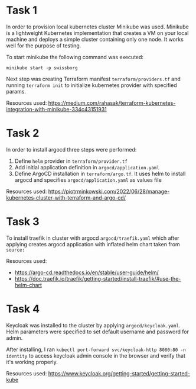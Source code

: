 # Task 1
In order to provision local kubernetes cluster Minikube was used. Minikube is a lightweight Kubernetes implementation that creates a VM on your local machine and deploys a simple cluster containing only one node. It works well for the purpose of testing.

To start minikube the following command was executed:

`minikube start -p swissborg`

Next step was creating Terraform manifest `terraform/providers.tf` and running `terraform init` to initialize kubernetes provider with specified params.

Resources used:
https://medium.com/rahasak/terraform-kubernetes-integration-with-minikube-334c43151931

# Task 2

In order to install argocd three steps were performed:

1. Define `helm` provider in `terraform/provider.tf`
2. Add initial application definition in `argocd/application.yaml`
3. Define ArgoCD installation in `terraform/argo.tf`. It uses helm to install argocd and specifies `argocd/application.yaml` as values file

Resources used: https://piotrminkowski.com/2022/06/28/manage-kubernetes-cluster-with-terraform-and-argo-cd/

# Task 3 

To install traefik in cluster with argocd `argocd/traefik.yaml` which after applying creates argocd application with inflated helm chart taken from `source:`

Resources used:
* https://argo-cd.readthedocs.io/en/stable/user-guide/helm/
* https://doc.traefik.io/traefik/getting-started/install-traefik/#use-the-helm-chart

# Task 4

Keycloak was installed to the cluster by applying `argocd/keycloak.yaml`. Helm parameters were specified to set default username and password for admin.

After installing, I ran `kubectl port-forward svc/keycloak-http 8080:80 -n identity` to access keycloak admin console in the browser and verify that it's working properly.

Resources used:
https://www.keycloak.org/getting-started/getting-started-kube